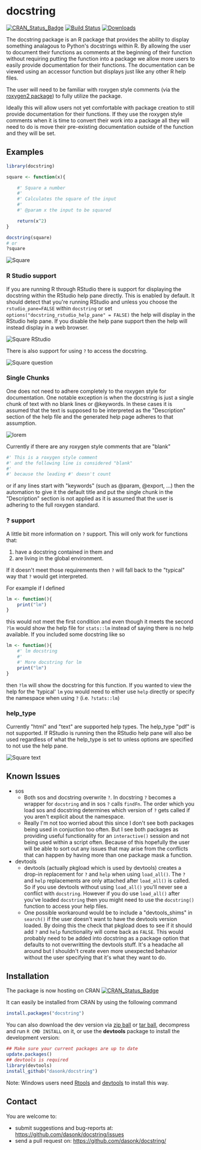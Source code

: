 # docstring

[![CRAN_Status_Badge](http://www.r-pkg.org/badges/version-last-release/docstring)](https://cran.r-project.org/package=docstring) 
[![Build Status](https://travis-ci.org/Dasonk/docstring.svg?branch=master)](https://travis-ci.org/Dasonk/docstring) 
[![Downloads](http://cranlogs.r-pkg.org/badges/docstring)](https://cran.r-project.org/package=docstring)

The docstring package is an R package that provides the ability to 
display something analagous to
Python's docstrings within R.  By allowing the user to document
their functions as comments at the beginning of their function
without requiring putting the function into a package we allow
more users to easily provide documentation for their functions.
The documentation can be viewed using an accessor function but
displays just like any other R help files.

The user will need to be familiar with roxygen style comments (via the [roxygen2 package](https://cran.r-project.org/package=roxygen2))
to fully utilize the package.  

Ideally this will
allow users not yet comfortable with package creation to still provide
documentation for their functions. If they use the roxygen style comments when it
is time to convert their work into a package all they will need to do is move
their pre-existing documentation outside of the function and they will be set.

## Examples


```r
library(docstring)

square <- function(x){

    #' Square a number
    #'
    #' Calculates the square of the input
    #'
    #' @param x the input to be squared

    return(x^2)
}

docstring(square)
# or
?square
```

![Square](docs/images/square_web.png)

### R Studio support

If you are running R through RStudio there is support for displaying the
docstring within the RStudio help pane directly.  This is enabled by default. It
should detect that you're running RStudio and unless you choose the `rstudio_pane=FALSE`
within `docstring` or set `options("docstring_rstudio_help_pane" = FALSE)` the help
will display in the RStudio help pane. If you disable the help pane support then
the help will instead display in a web browser.

![Square RStudio](docs/images/square_rstudio.png)

There is also support for using `?` to access the docstring.  

![Square question](docs/images/square_question.png)

### Single Chunks

One does not need to adhere completely to the roxygen style for documentation.
One notable exception is when the docstring is just a single chunk of
text with no blank lines or @keywords.  In these cases it is assumed that
the text is supposed to be interpreted as the "Description" section of the 
help file and the generated help page adheres to that assumption.

![lorem](docs/images/chunk_lorem.png)

Currently if there are any roxygen style comments that are "blank"

```r
#' This is a roxygen style comment
#' and the following line is considered "blank"
#'
#' because the leading #' doesn't count
```

or if any lines start with "keywords" (such as @param, @export, ...)
then the automation to give it the default title and put the single chunk
in the "Description" section is not applied as it is
assumed that the user is adhering to the full roxygen standard.

### ? support

A little bit more information on `?` support. 
This will only work for functions that:

 1) have a docstring contained in them and 
 2) are living in the global environment.  

If it doesn't meet those requirements then `?` will fall back to the "typical" 
way that `?` would get interpreted.

For example if I defined

```r
lm <- function(){
    print("lm")
}
```

this would not meet the first condition and even though it meets the second
`?lm` would show the help file for `stats::lm` instead of saying there is no help
available.  If you included some docstring like so

```r
lm <- function(){
    #' lm docstring
    #'
    #' More docstring for lm
    print("lm")
}
```
then `?lm` will show the docstring for this function. If you wanted to view
the help for the 'typical' `lm` you would need to either use `help` directly or
specify the namespace when using `?` (i.e. `?stats::lm`)


### help_type

Currently "html" and "text" are supported help types. The help_type "pdf" is
not supported.  If RStudio is running then the RStudio help pane will also be
used regardless of what the help_type is set to unless options are specified to 
not use the help pane.

![Square text](docs/images/square_text.png)

## Known Issues

 - sos
    - Both sos and docstring overwrite `?`.  In docstring `?` becomes
    a wrapper for `docstring` and in sos `?` calls `findFn`. The
    order which you load sos and docstring determines which version of `?` gets
    called if you aren't explicit about the namespace.
    - Really I'm not too worried about this since I don't see both packages
    being used in conjuction too often.  But I see both packages as providing
    useful functionality for an `interactive()` session and not being used
    within a script often.  Because of this hopefully the user will be able
    to sort out any issues that may arise from the conflicts that can happen
    by having more than one package mask a function.
 - devtools
    - devtools (actually pkgload which is used by devtools) creates a drop-in 
    replacement for `?` and `help` when using `load_all()`. The `?` and `help`
    replacements are only attached after `load_all()` is called. So if you use
    devtools without using `load_all()` you'll never see a conflict with 
    `docstring`.  However if you do use `load_all()` after you've loaded
    `docstring` then you might need to use the `docstring()` function to access
    your help files.
    - One possible workaround would be to include a "devtools_shims" in `search()`
    if the user doesn't want to have the devtools version loaded. By doing this
    the check that pkgload does to see if it should add `?` and `help` functionality
    will come back as `FALSE`.  This would probably need to be added into docstring
    as a package option that defaults to not overwritting the devtools stuff.
    It's a headache all around but I shouldn't create even more unexpected behavior
    without the user specifying that it's what they want to do.


## Installation

The package is now hosting on CRAN [![CRAN_Status_Badge](http://www.r-pkg.org/badges/version-last-release/docstring)](https://cran.r-project.org/package=docstring)

It can easily be installed from CRAN by using the following command

```r
install.packages("docstring")
```

You can also download the dev version via [zip ball](https://github.com/dasonk/docstring/zipball/master) or [tar ball](https://github.com/dasonk/docstring/tarball/master), decompress and run `R CMD INSTALL` on it, or use the **devtools** package to install the development version:

```r
## Make sure your current packages are up to date
update.packages()
## devtools is required
library(devtools)
install_github("dasonk/docstring")
```

Note: Windows users need [Rtools](http://www.murdoch-sutherland.com/Rtools/) and [devtools](http://CRAN.R-project.org/package=devtools) to install this way.


## Contact

You are welcome to:
* submit suggestions and bug-reports at: <https://github.com/dasonk/docstring/issues>
* send a pull request on: <https://github.com/dasonk/docstring/>


